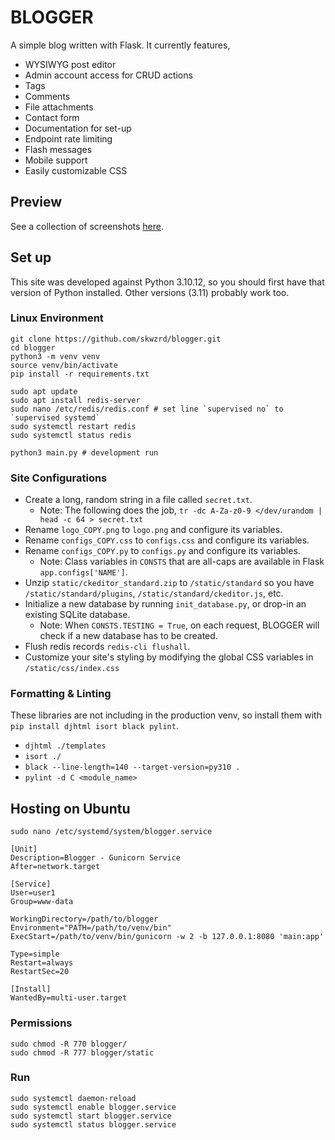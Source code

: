 # BLOGGER

A simple blog written with Flask. It currently features,

- WYSIWYG post editor
- Admin account access for CRUD actions
- Tags
- Comments
- File attachments
- Contact form
- Documentation for set-up
- Endpoint rate limiting
- Flash messages
- Mobile support
- Easily customizable CSS


## Preview

See a collection of screenshots [here](resources/README.md).


## Set up

This site was developed against Python 3.10.12, so you should first have that version of Python installed. Other versions (3.11) probably work too.


### Linux Environment
```
git clone https://github.com/skwzrd/blogger.git
cd blogger
python3 -m venv venv
source venv/bin/activate
pip install -r requirements.txt

sudo apt update
sudo apt install redis-server
sudo nano /etc/redis/redis.conf # set line `supervised no` to `supervised systemd`
sudo systemctl restart redis
sudo systemctl status redis

python3 main.py # development run
```


### Site Configurations

- Create a long, random string in a file called `secret.txt`.
    - Note: The following does the job, `tr -dc A-Za-z0-9 </dev/urandom | head -c 64 > secret.txt`
- Rename `logo_COPY.png` to `logo.png` and configure its variables.
- Rename `configs_COPY.css` to `configs.css` and configure its variables.
- Rename `configs_COPY.py` to `configs.py` and configure its variables.
    - Note: Class variables in `CONSTS` that are all-caps are available in Flask `app.configs['NAME']`.
- Unzip `static/ckeditor_standard.zip` to `/static/standard` so you have `/static/standard/plugins`, `/static/standard/ckeditor.js`, etc.
- Initialize a new database by running `init_database.py`, or drop-in an existing SQLite database.
    - Note: When `CONSTS.TESTING = True`, on each request, BLOGGER will check if a new database has to be created.
- Flush redis records `redis-cli flushall`.
- Customize your site's styling by modifying the global CSS variables in `/static/css/index.css`


### Formatting & Linting

These libraries are not including in the production venv, so install them with `pip install djhtml isort black pylint`.

- `djhtml ./templates`
- `isort ./`
- `black --line-length=140 --target-version=py310 .`
- `pylint -d C <module_name>`


## Hosting on Ubuntu

`sudo nano /etc/systemd/system/blogger.service`

```service
[Unit]
Description=Blogger - Gunicorn Service
After=network.target

[Service]
User=user1
Group=www-data

WorkingDirectory=/path/to/blogger
Environment="PATH=/path/to/venv/bin"
ExecStart=/path/to/venv/bin/gunicorn -w 2 -b 127.0.0.1:8080 'main:app'

Type=simple
Restart=always
RestartSec=20

[Install]
WantedBy=multi-user.target
```

### Permissions
```
sudo chmod -R 770 blogger/
sudo chmod -R 777 blogger/static
```

### Run

```
sudo systemctl daemon-reload
sudo systemctl enable blogger.service
sudo systemctl start blogger.service
sudo systemctl status blogger.service
```
